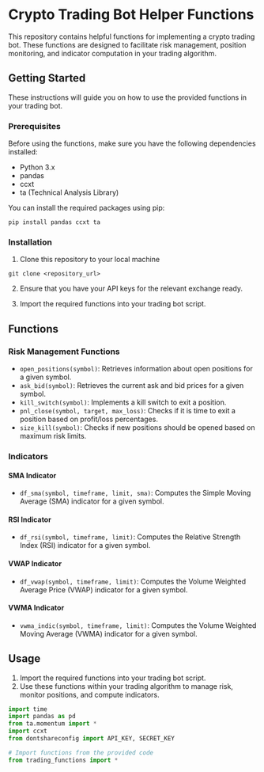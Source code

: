 # Crypto Trading Bot Helper Functions

This repository contains helpful functions for implementing a crypto trading bot. These functions are designed to facilitate risk management, position monitoring, and indicator computation in your trading algorithm.

## Getting Started

These instructions will guide you on how to use the provided functions in your trading bot.

### Prerequisites

Before using the functions, make sure you have the following dependencies installed:

- Python 3.x
- pandas
- ccxt
- ta (Technical Analysis Library)

You can install the required packages using pip:

```
pip install pandas ccxt ta
```

### Installation

1. Clone this repository to your local machine
```
git clone <repository_url>
```


2. Ensure that you have your API keys for the relevant exchange ready.

3. Import the required functions into your trading bot script.

## Functions

### Risk Management Functions

- `open_positions(symbol)`: Retrieves information about open positions for a given symbol.
- `ask_bid(symbol)`: Retrieves the current ask and bid prices for a given symbol.
- `kill_switch(symbol)`: Implements a kill switch to exit a position.
- `pnl_close(symbol, target, max_loss)`: Checks if it is time to exit a position based on profit/loss percentages.
- `size_kill(symbol)`: Checks if new positions should be opened based on maximum risk limits.

### Indicators

#### SMA Indicator

- `df_sma(symbol, timeframe, limit, sma)`: Computes the Simple Moving Average (SMA) indicator for a given symbol.

#### RSI Indicator

- `df_rsi(symbol, timeframe, limit)`: Computes the Relative Strength Index (RSI) indicator for a given symbol.

#### VWAP Indicator

- `df_vwap(symbol, timeframe, limit)`: Computes the Volume Weighted Average Price (VWAP) indicator for a given symbol.

#### VWMA Indicator

- `vwma_indic(symbol, timeframe, limit)`: Computes the Volume Weighted Moving Average (VWMA) indicator for a given symbol.

## Usage

1. Import the required functions into your trading bot script.
2. Use these functions within your trading algorithm to manage risk, monitor positions, and compute indicators.

```python
import time
import pandas as pd
from ta.momentum import *
import ccxt
from dontshareconfig import API_KEY, SECRET_KEY

# Import functions from the provided code
from trading_functions import *
```
